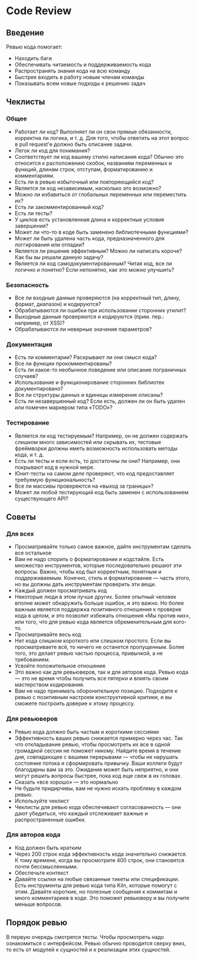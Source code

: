 # Code Review

## Введение

Ревью кода помогает:

* Находить баги
* Обеспечивать читаемость и поддерживаемость кода
* Распространять знания кода на всю команду
* Быстрее входить в работу новым членам команды
* Показывать всем новые подходы к решению задач

## Чеклисты

### Общее

* Работает ли код? Выполняет ли он свои прямые обязанности, корректна ли логика, и т. д.
Для того, чтобы ответить на этот вопрос в pull request'е должно быть описание задачи.
* Легок ли код для понимания?
* Соответствует ли код вашему стилю написания кода? Обычно это относится к расположению скобок, названиям переменных и функций, длинам строк, отступам, форматированию и комментариям.
* Есть ли в ревью избыточный или повторяющийся код?
* Является ли код независимым, насколько это возможно?
* Можно ли избавиться от глобальных переменных или переместить их?
* Есть ли закомментированный код?
* Есть ли тесты?
* У циклов есть установленная длина и корректные условия завершения?
* Может ли что-то в коде быть заменено библиотечными функциями?
* Может ли быть удалена часть кода, предназначенного для логгирования или отладки?
* Является ли решение эффективным? 
Можно ли написать короче?
Как бы вы решали данную задачу?
* Является ли код самодокументированным? 
Читая код, все ли логично и понятно? 
Если непонятно, как это можно улучшить?

### Безопасность

* Все ли входные данные проверяются (на корректный тип, длину, формат, диапазон) и кодируются?
* Обрабатываются ли ошибки при использовании сторонних утилит?
* Выходные данные проверяются и кодируются (прим. пер.: например, от XSS)?
* Обрабатываются ли неверные значения параметров?

### Документация

* Есть ли комментарии? Раскрывают ли они смысл кода?
* Все ли функции прокомментированы?
* Есть ли какое-то необычное поведение или описание пограничных случаев?
* Использование и функционирование сторонних библиотек документировано?
* Все ли структуры данных и единицы измерения описаны?
* Есть ли незавершенный код? Если есть, должен ли он быть удален или помечен маркером типа «TODO»?

### Тестирование

* Является ли код тестируемым? Например, он не должен содержать слишком много зависимостей или скрывать их, тестовые фреймворки должны иметь возможность использовать методы кода, и т. д.
* Есть ли тесты и если есть, то достаточны ли они? Например, они покрывают код в нужной мере.
* Юнит-тесты на самом деле проверяют, что код предоставляет требуемую функциональность?
* Все ли массивы проверяются на «выход за границы»?
* Может ли любой тестирующий код быть заменен с использованием существующего API?

## Советы

### Для всех

* Просматривайте только самое важное, дайте инструментам сделать все остальное
* Вам не надо спорить о форматировании и кодстайле. Есть множество инструментов, которые последовательно решают эти вопросы. Важно, чтобы код был корректным, понятным и поддерживаемым. Конечно, стиль и форматирование — часть этого, но вы должны дать инструментам проверить эти вещи.
* Каждый должен просматривать код
* Некоторые люди в этом лучше других. Более опытный человек вполне может обнаружить больше ошибок, и это важно. Но более важным является поддержка позитивного отношения к проверке кода в целом, и это позволит избежать отношения «Мы против них», или того, что для ревью кода является обременительным для кого-то.
* Просматривайте весь код
* Нет кода слишком короткого или слишком простого. Если вы просматриваете всё, то ничего не останется пропущенным. Более того, это делает ревью частью процесса, привычкой, а не требованием.
* Усвойте положительное отношение
* Это важно как для ревьюверов, так и для авторов кода. Ревью кода — это не время чтобы получить все пятерки и влиять своим мастерством кодирования.
* Вам не надо принимать оборонительную позицию. Подходите к ревью с позитивным настроем конструктивной критики, и вы сможете построить доверие к этому процессу.

### Для ревьюверов

* Ревью кода должно быть частым и короткими сессиями
* Эффективность ваших ревью снижается примерно через час. Так что откладывание ревью, 
чтобы просмотреть их все в одной громадной сессии не поможет никому. 
Найдите время в течение дня, совпадающее с вашими перерывами — чтобы не нарушать состояние потока и сформировать привычку. 
Ваши коллеги будут благодарны вам за это. Ожидание может быть неприятно, и они могут решить вопросы быстрее, 
пока код еще свеж в их головах.
* Сказать «все хорошо» — это нормально
* Не будьте придирчивы, вам не нужно искать проблему в каждом ревью.
* Используйте чеклист
* Чеклисты для ревью кода обеспечивают согласованность — они дают убедиться, 
что каждый отслеживает важные и распространенные ошибки.

### Для авторов кода

* Код должен быть кратким
* Через 200 строк кода эффективность кода значительно снижается. 
К тому времени, когда вы просмотрите 400 строк, они становятся почти бессмысленными.
* Обеспечьте контекст
* Давайте ссылки на любые связанные тикеты или спецификации. 
Есть инструменты для ревью кода типа Kiln, которые помогут с этим. 
Давайте короткие, но полезные сообщения к коммитам и много комментариев в коде. 
Это поможет ревьюверу и вы получите меньше вопросов.

## Порядок ревью
   
В первую очередь смотрятся тесты. 
Чтобы просмотреть надо ознакомиться с интерфейсом. 
Ревью обычно проводится сверху вниз, то есть от модулей к сущностей и к реализации этих сущностей.
